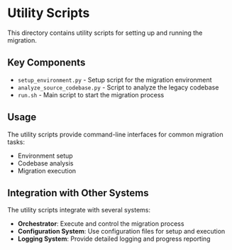 # Utility Scripts

This directory contains utility scripts for setting up and running the migration.

## Key Components

- `setup_environment.py` - Setup script for the migration environment
- `analyze_source_codebase.py` - Script to analyze the legacy codebase
- `run.sh` - Main script to start the migration process

## Usage

The utility scripts provide command-line interfaces for common migration tasks:

- Environment setup
- Codebase analysis
- Migration execution

## Integration with Other Systems

The utility scripts integrate with several systems:

- **Orchestrator**: Execute and control the migration process
- **Configuration System**: Use configuration files for setup and execution
- **Logging System**: Provide detailed logging and progress reporting